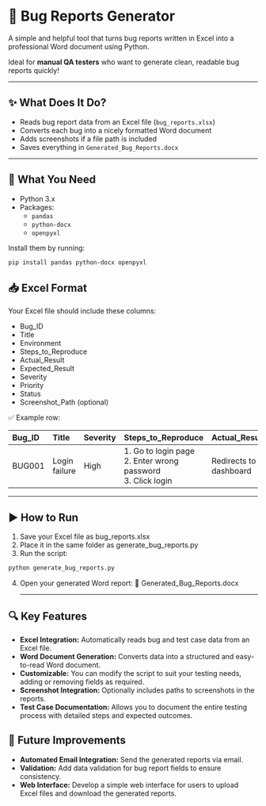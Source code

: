 # 🐞 Bug Reports Generator

A simple and helpful tool that turns bug reports written in Excel into a professional Word document using Python.

Ideal for **manual QA testers** who want to generate clean, readable bug reports quickly!

---

## ✨ What Does It Do?

-  Reads bug report data from an Excel file (`bug_reports.xlsx`)
-  Converts each bug into a nicely formatted Word document
-  Adds screenshots if a file path is included
-  Saves everything in `Generated_Bug_Reports.docx`

---

## 🧰 What You Need

- Python 3.x  
- Packages:
  - `pandas`
  - `python-docx`
  - `openpyxl`

Install them by running:

```bash
pip install pandas python-docx openpyxl

```

## 📥 Excel Format
Your Excel file should include these columns:

- Bug_ID
- Title
- Environment
- Steps_to_Reproduce
- Actual_Result
- Expected_Result
- Severity
- Priority
- Status
- Screenshot_Path (optional)

✅ Example row:

| Bug\_ID | Title         | Severity | Steps\_to\_Reproduce                                                 | Actual\_Result         | Expected\_Result   |
| :------ | :------------ | :------- | :------------------------------------------------------------------- | :--------------------- | :----------------- |
| BUG001  | Login failure | High     | 1. Go to login page <br> 2. Enter wrong password <br> 3. Click login | Redirects to dashboard | Show error message |

---
## ▶️ How to Run

1. Save your Excel file as bug_reports.xlsx
2. Place it in the same folder as generate_bug_reports.py
3. Run the script:
```bash
python generate_bug_reports.py
```
4. Open your generated Word report:
   📄 Generated_Bug_Reports.docx

   ---
   
## 🔍 Key Features
- **Excel Integration:** Automatically reads bug and test case data from an Excel file.
- **Word Document Generation:** Converts data into a structured and easy-to-read Word document.
- **Customizable:** You can modify the script to suit your testing needs, adding or removing fields as required.
- **Screenshot Integration:** Optionally includes paths to screenshots in the reports.
- **Test Case Documentation:** Allows you to document the entire testing process with detailed steps and expected outcomes.

## 🎯 Future Improvements
- **Automated Email Integration:** Send the generated reports via email.
- **Validation:** Add data validation for bug report fields to ensure consistency.
- **Web Interface:** Develop a simple web interface for users to upload Excel files and download the generated reports.



